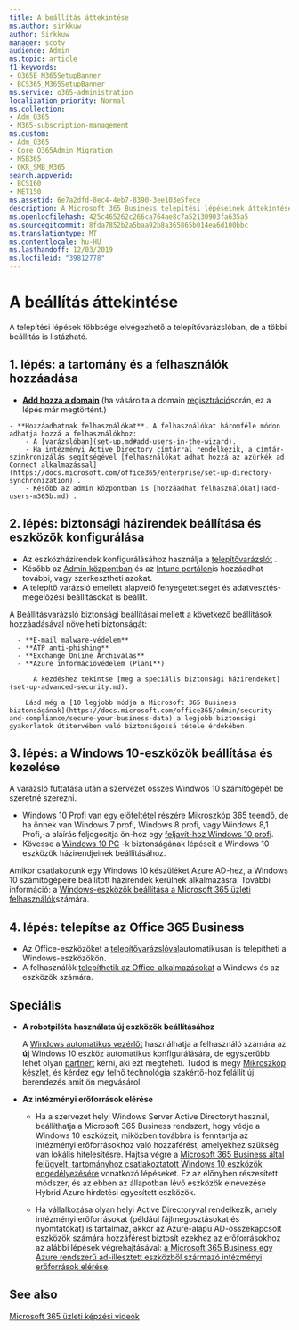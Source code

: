 ```yaml
---
title: A beállítás áttekintése
ms.author: sirkkuw
author: Sirkkuw
manager: scotv
audience: Admin
ms.topic: article
f1_keywords:
- O365E_M365SetupBanner
- BCS365_M365SetupBanner
ms.service: o365-administration
localization_priority: Normal
ms.collection:
- Adm_O365
- M365-subscription-management
ms.custom:
- Adm_O365
- Core_O365Admin_Migration
- MSB365
- OKR_SMB_M365
search.appverid:
- BCS160
- MET150
ms.assetid: 6e7a2dfd-8ec4-4eb7-8390-3ee103e5fece
description: A Microsoft 365 Business telepítési lépéseinek áttekintése.
ms.openlocfilehash: 425c465262c266ca764ae8c7a52130903fa635a5
ms.sourcegitcommit: 8fda7852b2a5baa92b8a365865b014ea6d100bbc
ms.translationtype: MT
ms.contentlocale: hu-HU
ms.lasthandoff: 12/03/2019
ms.locfileid: "39812778"
---
```

# <a name="overview-of-setup"></a>A beállítás áttekintése

A telepítési lépések többsége elvégezhető a telepítővarázslóban, de a többi beállítás is listázható.

## <a name="step-1-add-your-domain-and-users"></a>1. lépés: a tartomány és a felhasználók hozzáadása

   - **[Add hozzá a domain](set-up.md#add-your-domain-to-personalize-sign-in)** (ha vásárolta a domain [regisztráció](sign-up.md)során, ez a lépés már megtörtént.)

    - **Hozzáadhatnak felhasználókat**. A felhasználókat háromféle módon adhatja hozzá a felhasználókhoz:
        - A [varázslóban](set-up.md#add-users-in-the-wizard).
        - Ha intézményi Active Directory címtárral rendelkezik, a címtár-szinkronizálás segítségével [felhasználókat adhat hozzá az azúrkék ad Connect alkalmazással](https://docs.microsoft.com/office365/enterprise/set-up-directory-synchronization) .
        - Később az admin központban is [hozzáadhat felhasználókat](add-users-m365b.md) .
## <a name="step-2-set-up-security-policies-and-configure-devices"></a>2. lépés: biztonsági házirendek beállítása és eszközök konfigurálása 

  - Az eszközházirendek konfigurálásához használja a [telepítővarázslót](set-up.md#protect-your-organization) . 
  - Később az [Admin központban](view-policies-and-devices.md) és az [Intune portálon](https://docs.microsoft.com/intune/tutorial-walkthrough-intune-portal)is hozzáadhat további, vagy szerkesztheti azokat.
  - A telepítő varázsló emellett alapvető fenyegetettséget és adatvesztés-megelőzési beállításokat is beállít.
  
  A Beállításvarázsló biztonsági beállításai mellett a következő beállítások hozzáadásával növelheti biztonságát:

      - **E-mail malware-védelem**
      - **ATP anti-phishing**
      - **Exchange Online Archiválás**
      - **Azure információvédelem (Plan1**)

          A kezdéshez tekintse [meg a speciális biztonsági házirendeket](set-up-advanced-security.md).

        Lásd még a [10 legjobb módja a Microsoft 365 Business biztonságának](https://docs.microsoft.com/office365/admin/security-and-compliance/secure-your-business-data) a legjobb biztonsági gyakorlatok útitervében való biztonságossá tétele érdekében.

## <a name="step-3-set-up-and-manage-windows-10-devices"></a>3. lépés: a Windows 10-eszközök beállítása és kezelése

A varázsló futtatása után a szervezet összes Windwos 10 számítógépét be szeretné szerezni.
  
- Windows 10 Profi van egy [előfeltétel](pre-requisites-for-data-protection.md) részére Mikroszkóp 365 teendő, de ha önnek van Windows 7 profi, Windows 8 profi, vagy Windows 8,1 Profi,-a aláírás feljogosítja ön-hoz egy [feljavít-hoz Windows 10 profi](https://docs.microsoft.com/microsoft-365/business/upgrade-to-windows-pro-creators-update).
- Kövesse a [Windows 10 PC](secure-win-10-pcs.md) -k biztonságának lépéseit a Windows 10 eszközök házirendjeinek beállításához.

Amikor csatlakozunk egy Windows 10 készüléket Azure AD-hez, a Windows 10 számítógépeire beállított házirendek kerülnek alkalmazásra. További információ: a [Windows-eszközök beállítása a Microsoft 365 üzleti felhasználók](set-up-windows-devices.md)számára.

## <a name="step-4-install-office-365-business"></a>4. lépés: telepítse az Office 365 Business
- Az Office-eszközöket a [telepítővarázslóval](set-up.md#deploy-office-365-client-apps)automatikusan is telepítheti a Windows-eszközökön.
- A felhasználók [telepíthetik az Office-alkalmazásokat](https://docs.microsoft.com/office365/admin/setup/install-applications) a Windows és az eszközök számára.
     
## <a name="advanced"></a>Speciális
- **A robotpilóta használata új eszközök beállításához**
            
     A [Windows automatikus vezérlőt](add-autopilot-devices-and-profile.md) használhatja a felhasználó számára az **új** Windows 10 eszköz automatikus konfigurálására, de egyszerűbb lehet olyan [partnert](https://www.microsoft.com/solution-providers/search) kérni, aki ezt megteheti. Tudod is megy [Mikroszkóp készlet](https://go.microsoft.com/fwlink/?linkid=874598), és kérdez egy felhő technológia szakértő-hoz felállít új berendezés amit ön megvásárol.

- **Az intézményi erőforrások elérése**

     - Ha a szervezet helyi Windows Server Active Directoryt használ, beállíthatja a Microsoft 365 Business rendszert, hogy védje a Windows 10 eszközeit, miközben továbbra is fenntartja az intézményi erőforrásokhoz való hozzáférést, amelyekhez szükség van lokális hitelesítésre. Hajtsa végre a [Microsoft 365 Business által felügyelt, tartományhoz csatlakoztatott Windows 10 eszközök engedélyezésére](manage-windows-devices.md) vonatkozó lépéseket. Ez az előnyben részesített módszer, és az ebben az állapotban lévő eszközök elnevezése Hybrid Azure hirdetési egyesített eszközök.

    - Ha vállalkozása olyan helyi Active Directoryval rendelkezik, amely intézményi erőforrásokat (például fájlmegosztásokat és nyomtatókat) is tartalmaz, akkor az Azure-alapú AD-összekapcsolt eszközök számára hozzáférést biztosít ezekhez az erőforrásokhoz az alábbi lépések végrehajtásával: [a Microsoft 365 Business egy Azure rendszerű ad-illesztett eszközből származó intézményi erőforrások elérése](access-resources.md).

## <a name="see-also"></a>See also

[Microsoft 365 üzleti képzési videók](https://support.office.com/article/6ab4bbcd-79cf-4000-a0bd-d42ce4d12816)

